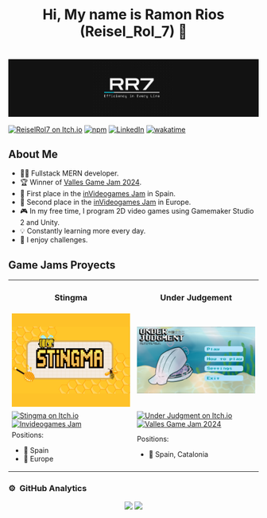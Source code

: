 <div align="center">
    <h1 align="center">
        Hi, My name is Ramon Rios (Reisel_Rol_7) 👋
    <h1>
</div>

![Ramon Rios's Banner](./imgs/RR7Banner.png)

[![ReiselRol7 on Itch.io](https://img.shields.io/badge/Itch.io-ReiselRol7-green?logo=itch.io)](https://reiselrol7.itch.io)
[![npm](https://img.shields.io/badge/npm-Reisel_Rol_7-blue?logo=npm)](https://www.npmjs.com/~reisel_rol_7)
[![LinkedIn](https://img.shields.io/badge/LinkedIn-Ramon_Rios-blue?logo=linkedin)](https://www.linkedin.com/in/ramon-rios-gomez-0078bb269/)
[![wakatime](https://wakatime.com/badge/user/20802f90-8ac1-4280-9bb6-42244a66ffe8.svg)](https://wakatime.com/@20802f90-8ac1-4280-9bb6-42244a66ffe8)



## About Me

- 👨‍💻 Fullstack MERN developer.
- 🏆 Winner of [Valles Game Jam 2024](https://itch.io/jam/valles-game-jam-2024).
- 🥇 First place in the [inVideogames Jam](https://delaguila.itch.io/stingma) in Spain.
- 🥈 Second place in the [inVideogames Jam](https://delaguila.itch.io/stingma) in Europe.
- 🎮 In my free time, I program 2D video games using Gamemaker Studio 2 and Unity.
- 💡 Constantly learning more every day.
- 🚀 I enjoy challenges.

## Game Jams Proyects

<table>
    <tr>
        <td width="50%">
            <h3 align="center">
                Stingma
            </h3>
        </td>
        <td width="50%">
            <h3 align="center">
                Under Judgement
            </h3>
        </td>
    </tr>
    <tr>
        <td width="50%">
            <img src="./imgs/StingmaPortada.png" alt="Under Judgment" width="100%">
        </td>
        <td width="50%">
            <img src="./imgs/UnderJudgmentPortada.png" alt="Under Judgment" width="100%">
        </td>
    </tr>
    <tr>
        <td width="50%">
            <a href="https://delaguila.itch.io/stingma">
                <img src="https://img.shields.io/badge/Game-Stingma-green?logo=itch.io" alt="Stingma on Itch.io">
            </a>
            <a href="https://itch.io/jam/invideogames/rate/2332872">
                <img src="https://img.shields.io/badge/Game%20Jam-Invideogames_Jam-blue?logo=itch.io" alt="Invideogames Jam">
            </a>
        </td>
        <td width="50%">
            <a href="https://nmt8studios.itch.io/under-judgment">
                <img src="https://img.shields.io/badge/Game-Under_Judgment-green?logo=itch.io" alt="Under Judgment on Itch.io">
            </a>
            <a href="https://itch.io/jam/valles-game-jam-2024">
                <img src="https://img.shields.io/badge/Game%20Jam-Valles_Game_Jam_2024-blue?logo=itch.io" alt="Valles Game Jam 2024">
            </a>
        </td>
    </tr>
    <tr>
        <td width="50%">
            Positions:
            <ul>
                <li>🥇 Spain</li>
                <li>🥈 Europe</li>
            </ul>
        </td>
        <td width="50%">
            Positions:
            <ul>
                <li>🥇 Spain, Catalonia</li>
            </ul>
        </td>
    </tr>
</table>

### ⚙️ &nbsp;GitHub Analytics

<p align="center">
    <img height="180em" src="https://github-readme-stats-eight-theta.vercel.app/api?username=ReiselRol&show_icons=true&theme=dark&include_all_commits=true&count_private=true"/>
    <img height="180em" src="https://github-readme-stats-eight-theta.vercel.app/api/top-langs/?username=ReiselRol&layout=compact&langs_count=8&theme=dark"/>
</p>
